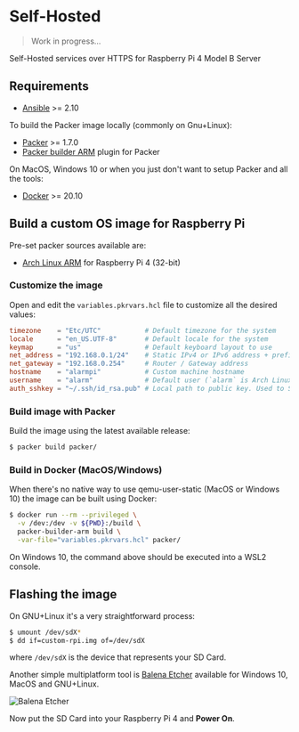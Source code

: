 # Self-Hosted

> Work in progress...

Self-Hosted services over HTTPS for Raspberry Pi 4 Model B Server

## Requirements

- [Ansible](https://docs.ansible.com/ansible/2.10/installation_guide/) >= 2.10

To build the Packer image locally (commonly on Gnu+Linux):

- [Packer](https://www.packer.io/downloads) >= 1.7.0
- [Packer builder ARM](https://github.com/mkaczanowski/packer-builder-arm#quick-start) plugin for Packer

On MacOS, Windows 10 or when you just don't want to setup Packer and all the tools:

- [Docker](https://docs.docker.com/get-docker/) >= 20.10

## Build a custom OS image for Raspberry Pi

Pre-set packer sources available are:

- [Arch Linux ARM](https://archlinuxarm.org/platforms/armv8/broadcom/raspberry-pi-4) for Raspberry Pi 4 (32-bit)

### Customize the image

Open and edit the `variables.pkrvars.hcl` file to customize all the desired values:

```conf
timezone    = "Etc/UTC"           # Default timezone for the system
locale      = "en_US.UTF-8"       # Default locale for the system
keymap      = "us"                # Default keyboard layout to use
net_address = "192.168.0.1/24"    # Static IPv4 or IPv6 address + prefix length
net_gateway = "192.168.0.254"     # Router / Gateway address
hostname    = "alarmpi"           # Custom machine hostname
username    = "alarm"             # Default user (`alarm` is Arch Linux ARM default)
auth_sshkey = "~/.ssh/id_rsa.pub" # Local path to public key. Used to SSH access the RPi
```

### Build image with Packer

Build the image using the latest available release:

```sh
$ packer build packer/
```

### Build in Docker (MacOS/Windows)

When there's no native way to use qemu-user-static (MacOS or Windows 10) the image can be built using Docker:

```sh
$ docker run --rm --privileged \
  -v /dev:/dev -v ${PWD}:/build \
  packer-builder-arm build \
  -var-file="variables.pkrvars.hcl" packer/
```

On Windows 10, the command above should be executed into a WSL2 console.

## Flashing the image

On GNU+Linux it's a very straightforward process:

```sh
$ umount /dev/sdX*
$ dd if=custom-rpi.img of=/dev/sdX
```

where `/dev/sdX` is the device that represents your SD Card.

Another simple multiplatform tool is [Balena Etcher](https://www.balena.io/etcher/) available for Windows 10, MacOS and GNU+Linux.

![Balena Etcher](https://i.stack.imgur.com/b3VOr.gif)

Now put the SD Card into your Raspberry Pi 4 and **Power On**.

